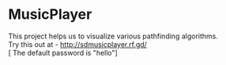# MusicPlayer
This project helps us to visualize various pathfinding algorithms.  
Try this out at - http://sdmusicplayer.rf.gd/   
[ The default password is "hello"]  
